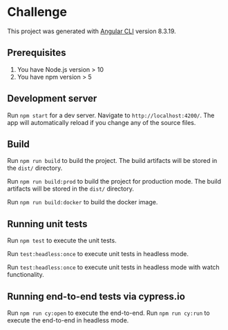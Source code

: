 # Challenge

This project was generated with [Angular CLI](https://github.com/angular/angular-cli) version 8.3.19.

## Prerequisites
1. You have Node.js version > 10
2. You have npm version > 5

## Development server

Run `npm start` for a dev server. Navigate to `http://localhost:4200/`. The app will automatically reload if you change any of the source files.

## Build

Run `npm run build` to build the project. The build artifacts will be stored in the `dist/` directory.

Run `npm run build:prod` to build the project for production mode. The build artifacts will be stored in the `dist/` directory.

Run `npm run build:docker` to build the docker image.

## Running unit tests

Run `npm test` to execute the unit tests.

Run `test:headless:once` to execute unit tests in headless mode.

Run `test:headless:once` to execute unit tests in headless mode with watch functionality.

## Running end-to-end tests via cypress.io

Run `npm run cy:open` to execute the end-to-end.
Run `npm run cy:run` to execute the end-to-end in headless mode.